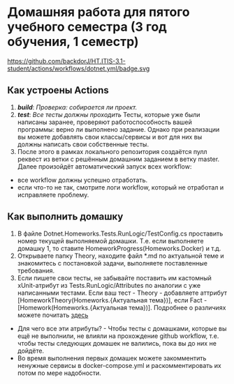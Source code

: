 # Домашняя работа для пятого учебного семестра (3 год обучения, 1 семестр)

https://github.com/backdorJ/HT.ITIS-3.1-student/actions/workflows/dotnet.yml/badge.svg

## Как устроены Actions
1. ***build***: *Проверка: собирается ли проект.*
2. ***test***: *Все тесты должны проходить*
Тесты, которые уже были написаны заранее, проверяют работоспособность вашей программы:  верно ли выполнено задание.
Однако при реализации вы можете добавлять свои классы/сервисы и вот для них вы должны написать свои собственные тесты.
3. После этого в рамках локального репозитория создаётся пулл реквест из ветки с решённым домашним заданием в ветку master. Далее произойдёт автоматический запуск всех workflow:
- все workflow должны успешно отработать.
- если что-то не так, смотрите логи workflow, который не отработал и исправляете проблему.
## Как выполнить домашку
1. В файле Dotnet.Homeworks.Tests.RunLogic/TestConfig.cs проставить номер текущей выполняемой домашки. Т.е. если выполняете домашку 1, то ставите HomeworkProgress(Homeworks.Docker) и т.д.
2. Открываете папку Theory, находите файл *.md по актуальной теме и знакомитесь с постановкой задачи, выполняете поставленные требования.
3. Если пишете свои тесты, не забывайте поставить им кастомный xUnit-атрибут из Tests.RunLogic/Attributes по аналогии с уже написанными тестами. Если ваш тест - Theory - добавляете аттрибут [HomeworkTheory(Homeworks.{Актуальная тема})], если Fact - [Homework(Homeworks.{Актуальная тема})]. Подробнее о различиях можете почитать [здесь](https://codebots.com/docs/what-is-xunit)

- Для чего все эти атрибуты? - Чтобы тесты с домашками, которые вы ещё не выполнили, не влияли на прохождение github workflow, т.е. чтобы тесты следующих домашек не валились, пока вы до них не дойдёте.
- Во время выполнения первых домашек можете закомментить ненужные сервисы в docker-compose.yml и раскомментировать их потом по мере надобности.
